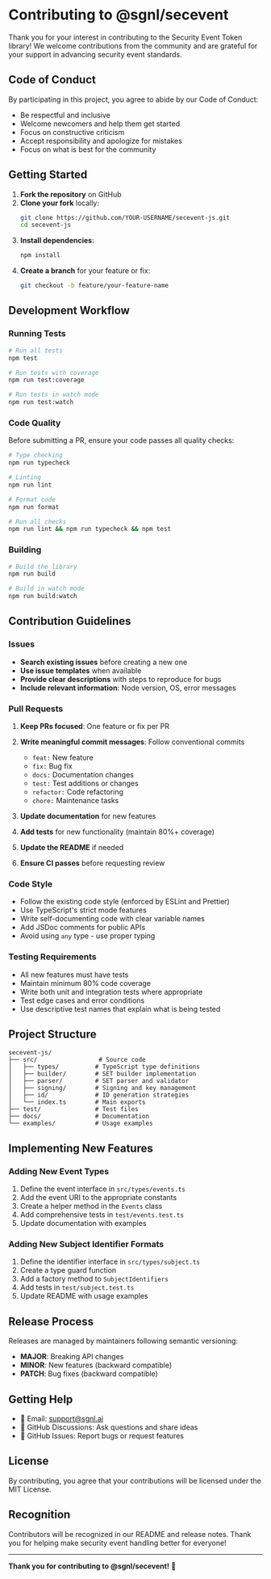 # Contributing to @sgnl/secevent

Thank you for your interest in contributing to the Security Event Token library! We welcome contributions from the community and are grateful for your support in advancing security event standards.

## Code of Conduct

By participating in this project, you agree to abide by our Code of Conduct:

- Be respectful and inclusive
- Welcome newcomers and help them get started
- Focus on constructive criticism
- Accept responsibility and apologize for mistakes
- Focus on what is best for the community

## Getting Started

1. **Fork the repository** on GitHub
2. **Clone your fork** locally:
   ```bash
   git clone https://github.com/YOUR-USERNAME/secevent-js.git
   cd secevent-js
   ```
3. **Install dependencies**:
   ```bash
   npm install
   ```
4. **Create a branch** for your feature or fix:
   ```bash
   git checkout -b feature/your-feature-name
   ```

## Development Workflow

### Running Tests

```bash
# Run all tests
npm test

# Run tests with coverage
npm run test:coverage

# Run tests in watch mode
npm run test:watch
```

### Code Quality

Before submitting a PR, ensure your code passes all quality checks:

```bash
# Type checking
npm run typecheck

# Linting
npm run lint

# Format code
npm run format

# Run all checks
npm run lint && npm run typecheck && npm test
```

### Building

```bash
# Build the library
npm run build

# Build in watch mode
npm run build:watch
```

## Contribution Guidelines

### Issues

- **Search existing issues** before creating a new one
- **Use issue templates** when available
- **Provide clear descriptions** with steps to reproduce for bugs
- **Include relevant information**: Node version, OS, error messages

### Pull Requests

1. **Keep PRs focused**: One feature or fix per PR
2. **Write meaningful commit messages**: Follow conventional commits
   - `feat:` New feature
   - `fix:` Bug fix
   - `docs:` Documentation changes
   - `test:` Test additions or changes
   - `refactor:` Code refactoring
   - `chore:` Maintenance tasks

3. **Update documentation** for new features
4. **Add tests** for new functionality (maintain 80%+ coverage)
5. **Update the README** if needed
6. **Ensure CI passes** before requesting review

### Code Style

- Follow the existing code style (enforced by ESLint and Prettier)
- Use TypeScript's strict mode features
- Write self-documenting code with clear variable names
- Add JSDoc comments for public APIs
- Avoid using `any` type - use proper typing

### Testing Requirements

- All new features must have tests
- Maintain minimum 80% code coverage
- Write both unit and integration tests where appropriate
- Test edge cases and error conditions
- Use descriptive test names that explain what is being tested

## Project Structure

```
secevent-js/
├── src/                 # Source code
│   ├── types/          # TypeScript type definitions
│   ├── builder/        # SET builder implementation
│   ├── parser/         # SET parser and validator
│   ├── signing/        # Signing and key management
│   ├── id/             # ID generation strategies
│   └── index.ts        # Main exports
├── test/               # Test files
├── docs/               # Documentation
└── examples/           # Usage examples
```

## Implementing New Features

### Adding New Event Types

1. Define the event interface in `src/types/events.ts`
2. Add the event URI to the appropriate constants
3. Create a helper method in the `Events` class
4. Add comprehensive tests in `test/events.test.ts`
5. Update documentation with examples

### Adding New Subject Identifier Formats

1. Define the identifier interface in `src/types/subject.ts`
2. Create a type guard function
3. Add a factory method to `SubjectIdentifiers`
4. Add tests in `test/subject.test.ts`
5. Update README with usage examples

## Release Process

Releases are managed by maintainers following semantic versioning:

- **MAJOR**: Breaking API changes
- **MINOR**: New features (backward compatible)
- **PATCH**: Bug fixes (backward compatible)

## Getting Help

- 📧 Email: support@sgnl.ai
- 💬 GitHub Discussions: Ask questions and share ideas
- 🐛 GitHub Issues: Report bugs or request features

## License

By contributing, you agree that your contributions will be licensed under the MIT License.

## Recognition

Contributors will be recognized in our README and release notes. Thank you for helping make security event handling better for everyone!

---

**Thank you for contributing to @sgnl/secevent!** 🎉